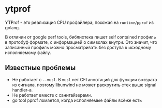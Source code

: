# ytprof

YTProf - это реализация CPU профайлера, похожая на `runtime/pprof` из golang.

В отличии от google perf tools, библиотека пишет self contained профиль
в протобуф формате, с информацией о символах внутри. Это значит,
что записанный профиль можно просматривать без доступа к исходному исполняемому
файлу.

## Известные проблемы

- Не работает с `--musl`. В `musl` нет CFI аннотаций для функции возврата из сигнала,
поэтому libunwind не может раскрутить стек выше signal handler-а.
- Не работает вместе с санитайзерами.
- go tool pprof ломается, когда исполняемые файлы всёже есть
